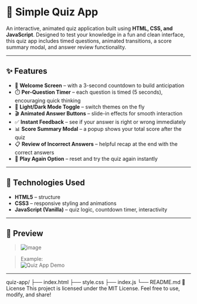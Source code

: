 # 🧠 Simple Quiz App

An interactive, animated quiz application built using **HTML, CSS, and JavaScript**. Designed to test your knowledge in a fun and clean interface, this quiz app includes timed questions, animated transitions, a score summary modal, and answer review functionality.

---

## ✨ Features

- 🏁 **Welcome Screen** – with a 3-second countdown to build anticipation  
- ⏱️ **Per-Question Timer** – each question is timed (5 seconds), encouraging quick thinking  
- 🎨 **Light/Dark Mode Toggle** – switch themes on the fly  
- 🎬 **Animated Answer Buttons** – slide-in effects for smooth interaction  
- ✅ **Instant Feedback** – see if your answer is right or wrong immediately  
- 📊 **Score Summary Modal** – a popup shows your total score after the quiz  
- 📋 **Review of Incorrect Answers** – helpful recap at the end with the correct answers  
- 🔁 **Play Again Option** – reset and try the quiz again instantly  

---

## 🧪 Technologies Used

- **HTML5** – structure  
- **CSS3** – responsive styling and animations  
- **JavaScript (Vanilla)** – quiz logic, countdown timer, interactivity  

---

## 📸 Preview

> ![image](https://github.com/user-attachments/assets/564337ce-7442-4b48-a2ac-1d08cfeb41d3)

> Example:  
> ![Quiz App Demo](preview.gif)

---

quiz-app/
├── index.html
├── style.css
├── index.js
└── README.md
📝 License
This project is licensed under the MIT License.
Feel free to use, modify, and share!
